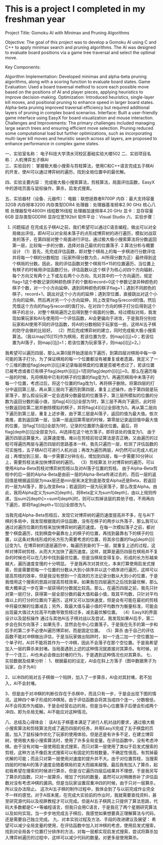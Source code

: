 # This is a project I completed in my freshman year

Project Title: Gomoku AI with Minimax and Pruning Algorithms

Objective: The goal of this project was to develop a Gomoku AI using C and C++ to apply minimax search and pruning algorithms. The AI was designed to evaluate board positions via a game tree traversal and select the optimal move.

Key Components:

Algorithm Implementation: Developed minimax and alpha-beta pruning algorithms, along with a scoring function to evaluate board states.
Game Evaluation: Used a board traversal method to score each possible move based on the positions of AI and player pieces, applying heuristics to improve decision-making.
Optimization: Introduced heuristics, single-layer kill moves, and positional pruning to enhance speed in larger board states. Alpha-beta pruning improved traversal efficiency but required additional layers of pruning in complex board scenarios.
Interface: Built a user-friendly game interface using EasyX for board visualization and mouse interaction.
Challenges and Improvements: The primary challenges included managing large search trees and ensuring efficient move selection. Pruning reduced some computational load but further optimizations, such as incorporating multi-layer kill moves and heuristic search across all layers, are proposed to enhance performance in complex game states.


一、实验室名称：
电子科技大学清水河校区基础实验大楼502
二、实验项目名称：
人机博弈五子棋AI                                          
三、实验目的：
掌握极大极小搜索与剪枝算法，使用C和C++语言完成五子棋AI的开发，使AI可以通过博弈树的遍历，找到全局位置中的最优解。

四、实验主要内容：
完成极大极小搜索算法，剪枝算法，局面评估函数，EasyX中的游戏页面与鼠标操作，算杀，启发式搜索。

五、实验器材（设备、元器件）：
电脑：联想拯救者R700P
内存：最大支持容量32GB    内存频率3200    内存类型DDR4
处理器：处理器基准频率2.90 GHz   核心八核    处理器型号4800H   线程数16线程  处理器加速频率4.20 GHz
显卡：显存容量6GB    显存类型GDDR6     显存位宽192bit
软件平台：Visual Studio
六、实验步骤：
1. 问题描述
在完成五子棋AI之前，我们希望可以通过C语言编程，做出可以对全局做出评估，即AI可以对全局未落子的点形成博弈树的进行遍历，模拟对战双发的落子，在第四层对整个局面进行评估，通过极大极小搜索算法将分数返回第一层，比较每一步的分数，选择对自己最优的位置落子.
2.算法分析与概要设计
（1）首先，先完成评估函数，即对整个棋局上的每一步棋进行分数评估并将每一个棋的分数相加（玩家所得分数为负，AI所得分数为正）最终得到这个棋局的分数。因此，我的评估函数对整个棋局15*15的位置遍历，当位置上有棋子的时候用评估函数打分。评估函数以这个棋子为核心对四个方向辐射，每个方向又有两个上下或左右两个小方向，先对其中的一个方向遍历，规定flag=1这个参数记录同种颜色棋子的个数和record=0这个参数记录异种颜色的棋子个数，对一个小方向延伸，遇到同种颜色的棋子flag+1；遇到不同颜色的棋子，record+1，跳出对这个小方向的延伸；遇到空位置，直接跳出对这个小方向的延伸。然后再对另一个小方向延伸，同上改变flag与record的值。然后凭借这个方向的flag与record的值打分。在对四个方向的棋子打分后得到这个棋子的总分，对整个棋局遍历之后得到整个局面的分数。经过模拟对局，我发现如果玩家和AI与使用同一个评估函数，AI会更偏向于进攻，于是我将分别给玩家和AI使用不同的评估函数，将AI的分数相较于玩家低一些，这样AI五子棋的防守会做的比较好。
（2）然后完成博弈树的建立，同时完成极大极小搜索算法。（我以map[15][15]作为棋局，若该位置为空，则map[i][j]=0；若该位置为AI落子，则map[i][j]=1；若该位置为玩家落子，则map[i][j]=2。）

我希望可以遍历四层，那么从第0层开始逐层向下遍历，到第四层对棋局中每一中可能的落子打分。为了保证棋局的每一个位置都没有被重复或者遗漏，我定义了一个三维的数组flag[depth][i][j]来记录每层棋盘的位置是否被考虑过了，若该位置已被考虑或者已有棋子flag[depth][i][j]=1否则flag[depth][i][j]=0。那么在遍历每一层的时候，先将棋局中已有的棋子的位置的flag变为1，再遍历棋局中未落子的每一个位置，考虑过后，将这个位置的flag改为1，再将棋子删除。将第四层的打分中返回第三层，再从第三层向下遍历到第四层，重复上述操作。由于第四层是玩家落子，那么假设玩家一定会选择分数最低的位置落子，第三层所模拟的位置的分数为返回分数的最小值，当flag[4][i][j]全部为1时，第三层不再向下遍历，此时将分数返回给第二层并删除模拟的棋子，并将flag[4][i][j]全部改为0。再从第二层向下遍历到第三层，重复上述步骤，由于第三层是AI落子，返回的值为最大值。依次类推，直到返回第一层，当第一层返回第零层的时候，第零层记录返回值中最大值的位置，当flag[1][i][j]全部为1时，记录的位置即为最优位置。最后，将flag[depth][i][j]全部变为0。AI选择在这个地方落子。即将该处的值变为1。
由于遍历四层运算量大，运算速度慢。难以在剪枝前验证算法是否正确，又由遍历的过程可得遍历两层与遍历四层的思路基本一样。我先只遍历一层，检测了评估函数的可实施性，五子棋AI已可进行人机对战；再改为遍历两层，AI仍然可以完成人机对战；再增加到三层，每一步需要2分钟左右，增加到四层，每一步需要30分钟以上，需要剪枝法来加快博弈树的遍历。
（3）剪枝算法
针对博弈树的遍历，可以使用AIpha-Beta剪枝对博弈树剪枝以及对AI落子位置的剪枝。
由于AIpha-Beta剪枝中的后一层的AIpha-Beta是由前一层的AIpha-Beta传递过去的，而后一层的返回值是根据返回层为max层还是min层来决定到底是改变AIpha还是Beta，若返回的一层为AI落子，那么改变Beta；若返回的一层为玩家落子，那么改变AIpha。由此，我将AIpha定义为sum2[depth]，将Beta定义为sum1[depth]，由以上规则传递，当sum2[depth]>=sum1[depth]时，则可以剪掉该层的其他子枝，不用再向下遍历，即将flag[depth+1][i][j]全部改为1。






当我完成AIpha-Beta剪枝后，发现它对博弈树的遍历速度提高并不多，在与AI下棋的多局中，我发现根据我的评估函数，没有在棋子的两步以外落子，那么我可以通过对遍历位置的剪枝来加快博弈树的遍历速度。
在每一次模拟落子之前，都对整个棋盘遍历，找到棋盘中最靠左上的棋子的位置，再找到最靠右下的棋子的位置，以这条对角线形成的长方形为需要考虑的位置，将其余位置的flag[depth][i][j]变为1。在博弈树的逐层遍历中，每遍历到新的下一层，就重复上述的过程，这样对博弈树剪枝，从而大大加快了遍历速度。这样，就算是遍历四层在棋局并不复杂的时候也可以在几秒中找到最优位置。但是当棋局变得复杂，形成的长方形越来越大，遍历速度变慢的十分明显。
于是我再次对其优化，本来打算使用启发式搜索，但是需要把每一个位置的分数从大到小排序并以这个顺序进行遍历，这样可以提高剪枝的效率，但是我没有想到一个高效的方法记录分数从大到小的位置，于是我借用这个搜索的思路对提高剪枝效率。如果我在四层遍历之后找到最优解，那么极大概率这一步在第一层获得的分数就比较高。那么，在遍历四层之前，我先只针对第一层打分，获得第一层全部分数的最大值和最小值，取其平均数，只针对平均值以上的打分的位置向下遍历，这样又可以加快速度，但是会有可能在最初的剪枝中将最优解的位置减去；另外，取最大值与最小值的平均数作为衡量标准，可能会出现最大值过大拉高平均数导致剪枝过多，减去最优解位置。
（4）EasyX的界面设计以及鼠标操作
通过与其他AI五子棋对战以及尝试，我发现如果AI后手，第二步会在斜方向落子；如果先手，显然会在中心位置落子。于是我在先手的第一步和后手的第二步不必使AI遍历博弈树，而是固定位置。
（5）算杀
由于自己的评估函数不能对冲棋做出评估，于是当玩家做出陷阱时，如一个连二加一个空位置加一个单子时，AI并不能将其作为一个冲棋，因此不会落子在那个空位置。于是我希望加入一层的算杀来封堵。当局面遇到上述的这种情况就直接对其算杀。有时候，对于一个连三，AI也未必会做出封堵的行为，于是遇到这种情况也对其算杀。
七、实验数据及结果分析：
1、根据最初的设定，AI会在斜上方落子（图中数据黑子为玩家，白子为AI）

2、以冲四的局对五子棋做一个陷阱，加入了一步算杀，AI会对其封堵，若不加入，AI不会封堵。

3、但是由于对冲棋的判断仅存在于杀棋中，而且只有一步，于是会出现下图的情况。这种四个单子形成的冲棋局，由于评估函数会将其当成四个连一，分数极低，AI不会将其作为威胁，于是会经营右边的局，但是当中心位置落子后便会形成两个冲四，即为杀局无解。AI不能应对这种情况。

八、总结及心得体会：
该AI五子棋基本满足了进行人机对战的要求，通过极大极小搜索算法和剪枝算法完成了遍历四层的任务，并用EasyX完成了五子棋盘的页面，加入了鼠标操作优化了玩家的使用体验。但是还是有许多不足，在建立博弈树，使用极大极小搜索算法时，使用了许多全局变量。在评估函数中，没有考虑冲棋。由于没有对每一层使用启发式搜索，而只对第一层使用了类似于启发式搜索的剪枝，这种方法不像启发式搜索可以有固定的剪枝数量，不确定性很高，有剪掉最优解的可能；而且只对第一层使用对速度的提升并不大。由于对位置剪枝，当搜索四层的时候AI的落子速度会随着棋局的变大而越来越慢。最后我有加入了算杀，起初我希望在搜索的时候进行算杀，但是当它遍历四层后结果并不理想，于是我另写了算杀的函数，只对一层算杀，增加了代码的数量，虽然可以对稍微弥补了评估函数对没有考虑冲棋的漏洞。但是当玩家设置双重冲四的时候，由于只对一层算杀，所以没办法阻止。
这次AI五子棋的制作过程中，我体会到了与以前完成作业完全不一样的感觉。对于A班末尾，在完成大实验前的作业时，我就需要查找资料，甚至研究源代码以及视屏教程才可以完成。但是AI五子棋网上只提供了算法思路，代码大多数都是C++等编程语言，但我只会用C语言，于是我花了两个星期研究算法以及如何实现。当一步步地完成五子棋后，我感觉如果想要真正理解算法与代码，还是需要自己独立完成。
九、对本实验过程及方法、手段的改进建议及展望：
希望可以减少全局变量的使用，在评估函数中加入对冲棋的考虑，使用启发式搜索，找到对全局各个位置打分排序的方法，对每一层都实现启发式搜索，尝试将算杀加入博弈树遍历的过程中，这样可以减少代码的数量。对更多层使用算杀。

